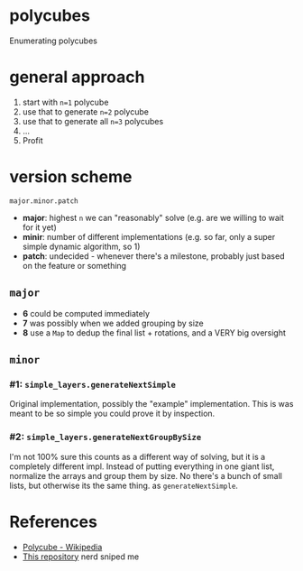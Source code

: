 # polycubes

Enumerating polycubes

# general approach

1. start with `n=1` polycube
1. use that to generate `n=2` polycube
1. use that to generate all `n=3` polycubes
1. …
1. Profit

# version scheme

`major.minor.patch`
 - **major**: highest `n` we can "reasonably" solve (e.g. are we willing to wait for it yet)
 - **minir**: number of different implementations (e.g. so far, only a super simple dynamic algorithm, so 1)
 - **patch**: undecided - whenever there's a milestone, probably just based on the feature or something

## `major`
- **6** could be computed immediately
- **7** was possibly when we added grouping by size
- **8** use a `Map` to dedup the final list + rotations, and a VERY big oversight

## `minor`

### **#1:** `simple_layers.generateNextSimple`

Original implementation, possibly the "example" implementation. This is was meant to be so simple you could prove it by inspection.

### **#2:** `simple_layers.generateNextGroupBySize`

I'm not 100% sure this counts as a different way of solving, but it is a completely different impl. Instead of putting everything in one giant list, normalize the arrays and group them by size. No there's a bunch of small lists, but otherwise its the same thing. as `generateNextSimple`.

# References
- [Polycube - Wikipedia](https://en.wikipedia.org/wiki/Polycube)
- [This repository](https://github.com/mikepound/cubes/) nerd sniped me
